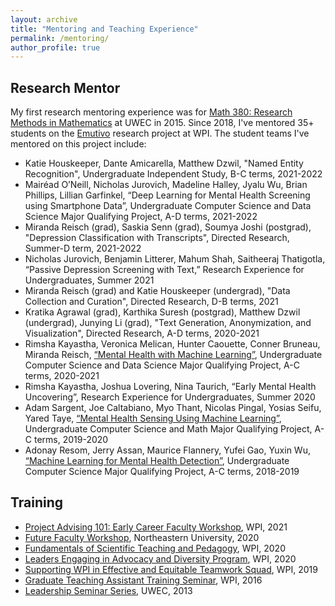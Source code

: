 ```yaml
---
layout: archive
title: "Mentoring and Teaching Experience"
permalink: /mentoring/
author_profile: true
---
```


## Research Mentor
My first research mentoring experience was for [Math 380: Research Methods in Mathematics](https://minds.wisconsin.edu/bitstream/handle/1793/75501/Brushaber2Spr16.pdf?sequence=1&isAllowed=y) at UWEC in 2015. Since 2018, I've mentored 35+ students on the [Emutivo](https://emutivo.wpi.edu/) research project at WPI. The student teams I've mentored on this project include:
* Katie Houskeeper, Dante Amicarella, Matthew Dzwil, "Named Entity Recognition", Undergraduate Independent Study, B-C terms, 2021-2022
* Mairéad O’Neill, Nicholas Jurovich, Madeline Halley, Jyalu Wu, Brian Phillips, Lillian Garfinkel, “Deep Learning for Mental Health Screening using Smartphone Data”, Undergraduate Computer Science and Data Science Major Qualifying Project, A-D terms, 2021-2022
* Miranda Reisch (grad), Saskia Senn (grad), Soumya Joshi (postgrad), "Depression Classification with Transcripts", Directed Research, Summer-D term, 2021-2022
* Nicholas Jurovich, Benjamin Litterer, Mahum Shah, Saitheeraj Thatigotla, “Passive Depression Screening with Text,” Research Experience for Undergraduates, Summer 2021
* Miranda Reisch (grad) and Katie Houskeeper (undergrad), "Data Collection and Curation", Directed Research, D-B terms, 2021
* Kratika Agrawal (grad), Karthika Suresh (postgrad), Matthew Dzwil (undergrad), Junying Li (grad), "Text Generation, Anonymization, and Visualization", Directed Research, A-D terms, 2020-2021
* Rimsha Kayastha, Veronica Melican, Hunter Caouette, Conner Bruneau, Miranda Reisch, [“Mental Health with Machine Learning”](https://digital.wpi.edu/concern/student_works/t722hc70b?locale=en), Undergraduate Computer Science and Data Science Major Qualifying Project, A-C terms, 2020-2021
* Rimsha Kayastha, Joshua Lovering, Nina Taurich, “Early Mental Health Uncovering”, Research Experience for Undergraduates, Summer 2020
* Adam Sargent, Joe Caltabiano, Myo Thant, Nicolas Pingal, Yosias Seifu, Yared Taye, [“Mental Health Sensing Using Machine Learning”](https://digital.wpi.edu/concern/student_works/x059c994q?locale=en), Undergraduate Computer Science and Math Major Qualifying Project, A-C terms, 2019-2020
* Adonay Resom, Jerry Assan, Maurice Flannery, Yufei Gao, Yuxin Wu, [“Machine Learning for Mental Health Detection”](https://digital.wpi.edu/concern/student_works/9306t094r?locale=en), Undergraduate Computer Science Major Qualifying Project, A-C terms, 2018-2019

## Training
* [Project Advising 101: Early Career Faculty Workshop](https://www.wpi.edu/news/announcements/project-advising-101-early-career-faculty-workshop), WPI, 2021
* [Future Faculty Workshop](https://faculty.northeastern.edu/advance/faculty-recruitment/future-faculty-workshop/), Northeastern University, 2020
* [Fundamentals of Scientific Teaching and Pedagogy](https://canvas.wpi.edu/courses/8536/assignments/syllabus), WPI, 2020
* [Leaders Engaging in Advocacy and Diversity Program](https://hub.wpi.edu/IE/Action/43), WPI, 2020
* [Supporting WPI in Effective and Equitable Teamwork Squad](https://www.wpi.edu/academics/global-school/departments-programs-offices/sweet-center), WPI, 2019
* [Graduate Teaching Assistant Training Seminar](https://www.wpi.edu/academics/faculty/morgan-teaching-learning-center/graduate-resources), WPI, 2016
* [Leadership Seminar Series](https://www.uwec.edu/activities-involvement-leadership/leadership/leadership-seminar-series/), UWEC, 2013

